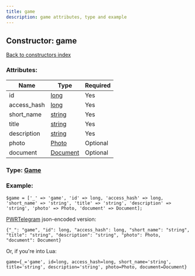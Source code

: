 ```yaml
---
title: game
description: game attributes, type and example
---
```

## Constructor: game  
[Back to constructors index](index.md)



### Attributes:

| Name     |    Type       | Required |
|----------|---------------|----------|
|id|[long](../types/long.md) | Yes|
|access\_hash|[long](../types/long.md) | Yes|
|short\_name|[string](../types/string.md) | Yes|
|title|[string](../types/string.md) | Yes|
|description|[string](../types/string.md) | Yes|
|photo|[Photo](../types/Photo.md) | Optional|
|document|[Document](../types/Document.md) | Optional|



### Type: [Game](../types/Game.md)


### Example:

```
$game = ['_' => 'game', 'id' => long, 'access_hash' => long, 'short_name' => 'string', 'title' => 'string', 'description' => 'string', 'photo' => Photo, 'document' => Document];
```  

[PWRTelegram](https://pwrtelegram.xyz) json-encoded version:

```
{"_": "game", "id": long, "access_hash": long, "short_name": "string", "title": "string", "description": "string", "photo": Photo, "document": Document}
```


Or, if you're into Lua:  


```
game={_='game', id=long, access_hash=long, short_name='string', title='string', description='string', photo=Photo, document=Document}

```


